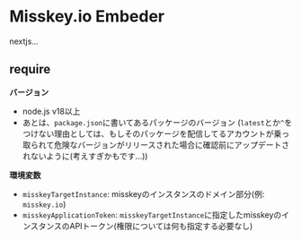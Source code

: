 # Misskey.io Embeder
nextjs...
## require
**バージョン**
- node.js v18以上
- あとは、`package.json`に書いてあるパッケージのバージョン
(`latest`とか`^`をつけない理由としては、もしそのパッケージを配信してるアカウントが乗っ取られて危険なバージョンがリリースされた場合に確認前にアップデートされないように(考えすぎかもです...))   

**環境変数**
- `misskeyTargetInstance`: misskeyのインスタンスのドメイン部分(例: `misskey.io`)
- `misskeyApplicationToken`: `misskeyTargetInstance`に指定したmisskeyのインスタンスのAPIトークン(権限については何も指定する必要なし)